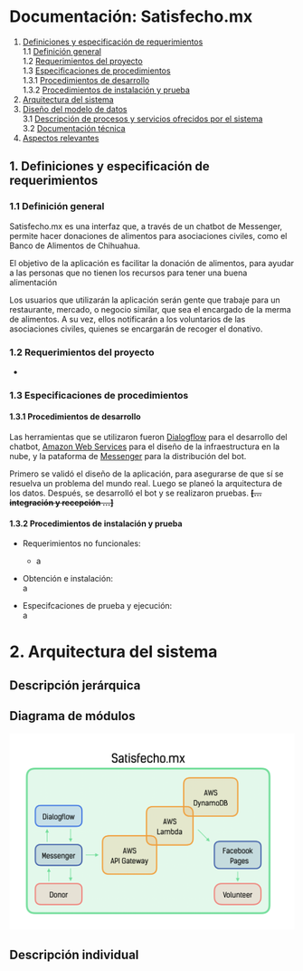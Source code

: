 # Documentación: Satisfecho.mx

1. [Definiciones y especificación de requerimientos](#1.-Definiciones-y-especificación-de-requerimientos)  
1.1 [Definición general](#1.1-Definición-general)  
1.2 [Requerimientos del proyecto](#1.2-Requerimientos-del-proyecto)  
1.3 [Especificaciones de procedimientos](1.3-Especificaciones-de-procedimientos)  
1.3.1 [Procedimientos de desarrollo](#1.3.1-Procedimientos-de-desarrollo)  
1.3.2 [Procedimientos de instalación y prueba](#1.3.2-Procedimientos-de-instalación-y-prueba)  
2. [Arquitectura del sistema](#2.-Arquitectura-del-sistema)  
3. [Diseño del modelo de datos](#3.-Diseño-del-modelo-de-datos)  
3.1 [Descripción de procesos y servicios ofrecidos por el sistema](#3.1-Descripción-de-procesos-y-servicios-ofrecidos-por-el-sistema)  
3.2 [Documentación técnica](#3.2-Documentación-técnica)  
4. [Aspectos relevantes](#4.-Aspectos-relevantes)  

## 1. Definiciones y especificación de requerimientos  
### 1.1 Definición general

Satisfecho.mx es una interfaz que, a través de un chatbot de Messenger, permite hacer donaciones de alimentos para asociaciones civiles, como el Banco de Alimentos de Chihuahua. 

El objetivo de la aplicación es facilitar la donación de alimentos, para ayudar a las personas que no tienen los recursos para tener una buena alimentación

Los usuarios que utilizarán la aplicación serán gente que trabaje para un restaurante, mercado, o negocio similar, que sea el encargado de la merma de alimentos. A su vez, ellos notificarán a los voluntarios de las asociaciones civiles, quienes se encargarán de recoger el donativo.

### 1.2 Requerimientos del proyecto

- 

### 1.3 Especificaciones de procedimientos
#### 1.3.1 Procedimientos de desarrollo

Las herramientas que se utilizaron fueron [Dialogflow](https://dialogflow.com/) para el desarrollo del chatbot, [Amazon Web Services](https://aws.amazon.com/) para el diseño de la infraestructura en la nube, y la pataforma de [Messenger](https://developers.facebook.com/docs/messenger-platform/) para la distribución del bot.

Primero se validó el diseño de la aplicación, para asegurarse de que sí se resuelva un problema del mundo real. Luego se planeó la arquitectura de los datos. Después, se desarrolló el bot y se realizaron pruebas. ~~**[... integración y recepción ...]**~~

#### 1.3.2 Procedimientos de instalación y prueba
- Requerimientos no funcionales:  
    - a

- Obtención e instalación:  
a

- Especifcaciones de prueba y ejecución:  
a

# 2. Arquitectura del sistema
## Descripción jerárquica

## Diagrama de módulos
![diagram](https://github.com/VictorPuga/satisfechomx/blob/master/assets/diagram.png "Diagrama de módulos")

## Descripción individual